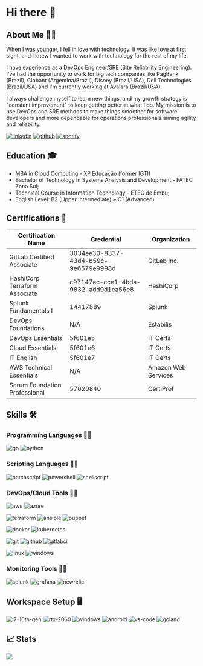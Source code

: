 # Hi there 👋

## About Me 🙋‍♂️

When I was younger, I fell in love with technology. It was like love at first sight, and I knew I wanted to work with technology for the rest of my life.

I have experience as a DevOps Engineer/SRE (Site Reliability Engineering). I've had the opportunity to work for big tech companies like PagBank (Brazil), Globant (Argentina/Brazil), Disney (Brazil/USA), Dell Technologies (Brazil/USA) and I'm currently working at Avalara (Brazil/USA).

I always challenge myself to learn new things, and my growth strategy is "constant improvement" to keep getting better at what I do. My mission is to use DevOps and SRE methods to make things smoother for software developers and more dependable for operations professionals aiming agility and reliability.

[![linkedin](https://img.shields.io/badge/LinkedIn-0A66C2?style=flat-square&logo=LinkedIn&logoColor=white)](https://www.linkedin.com/in/lucasassuncao/)
[![github](https://img.shields.io/badge/GitHub-181717?style=flat-square&logo=github&logoColor=white)](https://github.com/lucasassuncao)
[![spotify](https://img.shields.io/badge/Spotify-1DB954?style=flat-square&logo=spotify&logoColor=white)](https://open.spotify.com/user/lucas.9592)

## Education 🎓
- MBA in Cloud Computing - XP Educação (former IGTI)
- Bachelor of Technology in Systems Analysis and Development - FATEC Zona Sul;
- Technical Course in Information Technology - ETEC de Embu;
- English Level: B2 (Upper Intermediate) ~ C1 (Advanced)

## Certifications 🏅

| Certification Name | Credential | Organization |
| -------- | ------- | ------- |
| GitLab Certified Associate | 3034ee30-8337-43d4-b59c-9e6579e9998d | GitLab Inc. |
| HashiCorp Terraform Associate | c97147ec-cce1-4bda-9832-add9d1ea56e8 | HashiCorp |
| Splunk Fundamentals I | 14417889 | Splunk |
| DevOps Foundations | N/A | Estabilis |
| DevOps Essentials | 5f601e5 | IT Certs |
| Cloud Essentials | 5f601e6 | IT Certs |
| IT English | 5f601e7 | IT Certs |
| AWS Technical Essentials | N/A | Amazon Web Services |
| Scrum Foundation Professional | 57620840 | CertiProf |

## Skills 🛠️

### Programming Languages 👨‍💻

![go](https://img.shields.io/badge/Go-00ADD8?style=flat&logo=go&logoColor=white)
![python](https://img.shields.io/badge/Python-F7D748?style=flat&logo=python&logoColor=gray)

### Scripting Languages 👨‍💻

![batchscript](https://img.shields.io/badge/Batch_Script-000000?style=flat&logo=windowsterminal&logoColor=white)
![powershell](https://img.shields.io/badge/PowerShell-3776AB?style=flat&logo=powershell&logoColor=white)
![shellscript](https://img.shields.io/badge/Shell_Script-000000?style=flat&logo=gnometerminal&logoColor=white)

### DevOps/Cloud Tools 👨‍💻

![aws](https://img.shields.io/badge/AWS-FF9900?style=flat&logo=amazonaws&logoColor=gray)
![azure](https://img.shields.io/badge/Azure-0078D7?style=flat&logo=microsoftazure&logoColor=white)

![terraform](https://img.shields.io/badge/Terraform-844FBA?style=flat&logo=terraform&logoColor=white)
![ansible](https://img.shields.io/badge/Ansible-EE0000?style=flat&logo=ansible&logoColor=white)
![puppet](https://img.shields.io/badge/Puppet-FFAE1A?style=flat&logo=puppet&logoColor=white)

![docker](https://img.shields.io/badge/Docker-2496ED?style=flat&logo=docker&logoColor=white)
![kubernetes](https://img.shields.io/badge/Kubernetes-326CE5?style=flat&logo=kubernetes&logoColor=white)

![git](https://img.shields.io/badge/Git-F05032?style=flat&logo=git&logoColor=white)
![github](https://img.shields.io/badge/GitHub-181717?style=flat&logo=github&logoColor=white)
![gitlabci](https://img.shields.io/badge/GitLab_CI-FC6D26?style=flat&logo=gitlab&logoColor=white)

![linux](https://img.shields.io/badge/Linux-FCC624?style=flat&logo=linux&logoColor=gray)
![windows](https://img.shields.io/badge/Windows_Server-0078D4?style=flat&logo=windows&logoColor=white)

### Monitoring Tools 👨‍💻

![splunk](https://img.shields.io/badge/Splunk-000000?style=flat&logo=splunk&logoColor=white)
![grafana](https://img.shields.io/badge/Grafana-F46800?style=flat&logo=grafana&logoColor=white)
![newrelic](https://img.shields.io/badge/New_Relic-1CE783?style=flat&logo=newrelic&logoColor=white)

## Workspace Setup 🖥️

![i7-10th-gen](https://img.shields.io/badge/Intel-Core_i7_10750H-0071C5?style=flat&logo=intel&logoColor=white)
![rtx-2060](https://img.shields.io/badge/NVIDIA-RTX_2060-76B900?style=flat&logo=nvidia&logoColor=white)
![windows](https://img.shields.io/badge/Windows_11-0078D4?style=flat&logo=windows&logoColor=white)
![android](https://img.shields.io/badge/Android-34A853?style=flat&logo=android&logoColor=white)
![vs-code](https://img.shields.io/badge/VSCode-007ACC?style=flat&logo=Visual-Studio-Code&logoColor=white)
![goland](https://img.shields.io/badge/GoLand-000000?style=flat&logo=goland&logoColor=white)


## 📈 Stats

<div align="left"> <img src="https://github-readme-stats.vercel.app/api?username=lucasassuncao&show_icons=true&hide_border=true"> </div>

<!--
**lucasassuncao/lucasassuncao** is a ✨ _special_ ✨ repository because its `README.md` (this file) appears on your GitHub profile.

Here are some ideas to get you started:

- 🔭 I’m currently working on ...
- 🌱 I’m currently learning ...
- 👯 I’m looking to collaborate on ...
- 🤔 I’m looking for help with ...
- 💬 Ask me about ...
- 📫 How to reach me: ...
- 😄 Pronouns: ...
- ⚡ Fun fact: ...
-->
